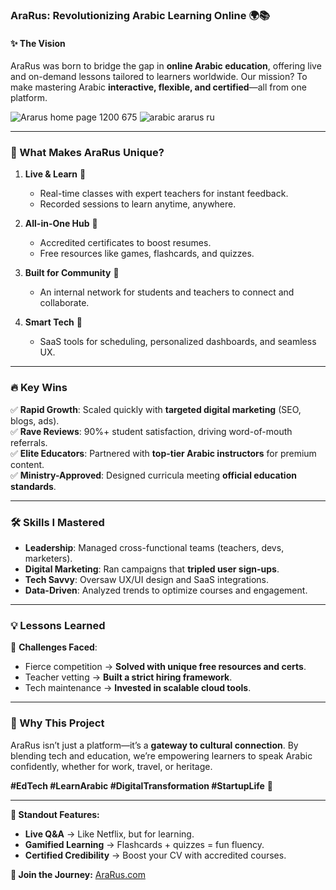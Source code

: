 ### **AraRus: Revolutionizing Arabic Learning Online** 🌍📚  

#### **✨ The Vision**  
AraRus was born to bridge the gap in **online Arabic education**, offering live and on-demand lessons tailored to learners worldwide. Our mission? To make mastering Arabic **interactive, flexible, and certified**—all from one platform.  

![Ararus home page 1200 675](https://github.com/user-attachments/assets/eb0a972a-8211-4839-b21c-33c9bcf97318)
![arabic ararus ru](https://github.com/user-attachments/assets/53ab1a6f-b0d8-44fe-b8fe-30ed5cd7e1f4)


---

### **🚀 What Makes AraRus Unique?**  
1. **Live & Learn** 🎥  
   - Real-time classes with expert teachers for instant feedback.  
   - Recorded sessions to learn anytime, anywhere.  

2. **All-in-One Hub** 🔗  
   - Accredited certificates to boost resumes.  
   - Free resources like games, flashcards, and quizzes.  

3. **Built for Community** 💬  
   - An internal network for students and teachers to connect and collaborate.  

4. **Smart Tech** 🤖  
   - SaaS tools for scheduling, personalized dashboards, and seamless UX.  

---

### **🔥 Key Wins**  
✅ **Rapid Growth**: Scaled quickly with **targeted digital marketing** (SEO, blogs, ads).  
✅ **Rave Reviews**: 90%+ student satisfaction, driving word-of-mouth referrals.  
✅ **Elite Educators**: Partnered with **top-tier Arabic instructors** for premium content.  
✅ **Ministry-Approved**: Designed curricula meeting **official education standards**.  

---

### **🛠️ Skills I Mastered**  
- **Leadership**: Managed cross-functional teams (teachers, devs, marketers).  
- **Digital Marketing**: Ran campaigns that **tripled user sign-ups**.  
- **Tech Savvy**: Oversaw UX/UI design and SaaS integrations.  
- **Data-Driven**: Analyzed trends to optimize courses and engagement.  

---

### **💡 Lessons Learned**  
🚧 **Challenges Faced**:  
- Fierce competition → **Solved with unique free resources and certs**.  
- Teacher vetting → **Built a strict hiring framework**.  
- Tech maintenance → **Invested in scalable cloud tools**.  

---

### **🌟 Why This Project**  
AraRus isn’t just a platform—it’s a **gateway to cultural connection**. By blending tech and education, we’re empowering learners to speak Arabic confidently, whether for work, travel, or heritage.  

**#EdTech #LearnArabic #DigitalTransformation #StartupLife** 🚀  

---  
**🎯 Standout Features:**  
- **Live Q&A** → Like Netflix, but for learning.  
- **Gamified Learning** → Flashcards + quizzes = fun fluency.  
- **Certified Credibility** → Boost your CV with accredited courses.  

**🔗 Join the Journey:** [AraRus.com](#)
